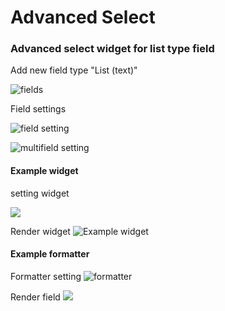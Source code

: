 # Advanced Select
### Advanced select widget for list type field

Add new field type "List (text)"

![fields](http://dl4.joxi.net/drive/2018/05/02/0029/1996/1906636/36/e51bb3e6e4.jpg)

Field settings

![field setting](http://dl3.joxi.net/drive/2018/05/02/0029/1996/1906636/36/0f9183e7f6.jpg)

![multifield setting](http://dl4.joxi.net/drive/2018/05/02/0029/1996/1906636/36/32af16ed40.jpg)

#### Example widget

setting widget

![](http://dl3.joxi.net/drive/2018/05/02/0029/1996/1906636/36/9c6c6bd72c.jpg)

Render widget
![Example widget](http://dl3.joxi.net/drive/2018/05/01/0029/1996/1906636/36/d577d552fa.jpg)

#### Example formatter

Formatter setting
![formatter](http://dl3.joxi.net/drive/2018/05/02/0029/1996/1906636/36/eba8aff7db.jpg)

Render field
![](http://dl4.joxi.net/drive/2018/05/02/0029/1996/1906636/36/209169147b.jpg)